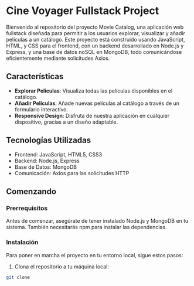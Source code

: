 # Cine Voyager Fullstack Project

Bienvenido al repositorio del proyecto Movie Catalog, una aplicación web fullstack diseñada para permitir a los usuarios explorar, visualizar y añadir películas a un catálogo. Este proyecto está construido usando JavaScript, HTML, y CSS para el frontend, con un backend desarrollado en Node.js y Express, y una base de datos noSQL en MongoDB, todo comunicándose eficientemente mediante solicitudes Axios.

## Características

- **Explorar Películas**: Visualiza todas las películas disponibles en el catálogo.
- **Añadir Películas**: Añade nuevas películas al catálogo a través de un formulario interactivo.
- **Responsive Design**: Disfruta de nuestra aplicación en cualquier dispositivo, gracias a un diseño adaptable.

## Tecnologías Utilizadas

- Frontend: JavaScript, HTML5, CSS3
- Backend: Node.js, Express
- Base de Datos: MongoDB
- Comunicación: Axios para las solicitudes HTTP

## Comenzando

### Prerrequisitos

Antes de comenzar, asegúrate de tener instalado Node.js y MongoDB en tu sistema. También necesitarás npm para instalar las dependencias.

### Instalación

Para poner en marcha el proyecto en tu entorno local, sigue estos pasos:

1. Clona el repositorio a tu máquina local:

```bash
git clone 

